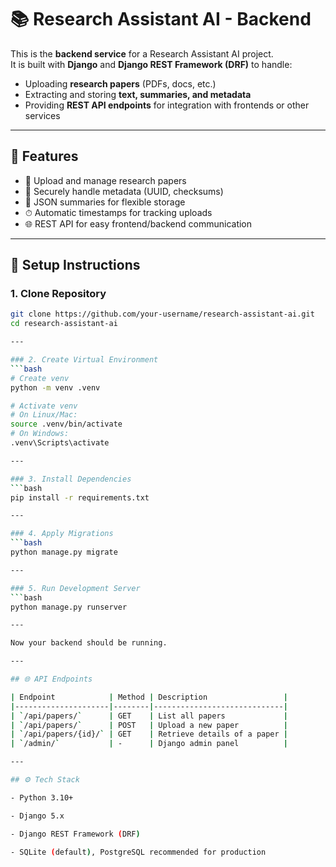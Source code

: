 # 📚 Research Assistant AI - Backend

This is the **backend service** for a Research Assistant AI project.  
It is built with **Django** and **Django REST Framework (DRF)** to handle:

- Uploading **research papers** (PDFs, docs, etc.)  
- Extracting and storing **text, summaries, and metadata**  
- Providing **REST API endpoints** for integration with frontends or other services  

---

## 🚀 Features
- 📂 Upload and manage research papers  
- 🔑 Securely handle metadata (UUID, checksums)  
- 📝 JSON summaries for flexible storage  
- ⏱ Automatic timestamps for tracking uploads  
- 🌐 REST API for easy frontend/backend communication  

---

## 🔧 Setup Instructions

### 1. Clone Repository
```bash
git clone https://github.com/your-username/research-assistant-ai.git
cd research-assistant-ai

---

### 2. Create Virtual Environment
```bash
# Create venv
python -m venv .venv  

# Activate venv
# On Linux/Mac:
source .venv/bin/activate  
# On Windows:
.venv\Scripts\activate

---

### 3. Install Dependencies
```bash
pip install -r requirements.txt

---

### 4. Apply Migrations
```bash
python manage.py migrate

---

### 5. Run Development Server
```bash
python manage.py runserver

---

Now your backend should be running.

---

## 🌐 API Endpoints

| Endpoint            | Method | Description                 |
|---------------------|--------|-----------------------------|
| `/api/papers/`      | GET    | List all papers             |
| `/api/papers/`      | POST   | Upload a new paper          |
| `/api/papers/{id}/` | GET    | Retrieve details of a paper |
| `/admin/`           | -      | Django admin panel          |

---

## ⚙️ Tech Stack

- Python 3.10+

- Django 5.x

- Django REST Framework (DRF)

- SQLite (default), PostgreSQL recommended for production


